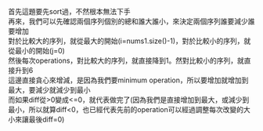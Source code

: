首先這題要先sort過，不然根本無法下手\
再來，我們可以先確認兩個序列個別的總和誰大誰小，來決定兩個序列誰要減少誰要增加\
對於比較大的序列，就從最大的開始(i=nums1.size()-1)，對於比較小的序列，就從最小的開始(j=0)\
然後每次operations，對比較大的序列，就直接降到1。然對比較小的序列，就直接升到6\
這邊直接貪心來增減，是因為我們要minimum operation，所以要增加就增加到最大，要減少就減少到最小\
而如果diff從>0變成<=0，就代表做完了(因為我們是直接增加到最大，或減少到最小，所以就算diff<0，也已經代表先前的operation可以經過調整每次改變的大小來讓最後diff=0)